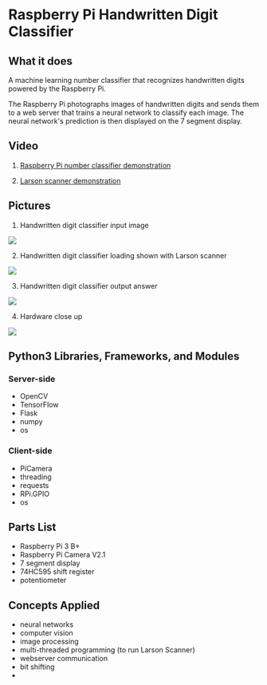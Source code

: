 # Raspberry Pi Handwritten Digit Classifier
## What it does
A machine learning number classifier that recognizes handwritten digits powered by the Raspberry Pi.

The Raspberry Pi photographs images of handwritten digits and sends them to a web server that trains a neural network to classify each image. The neural network's prediction is then displayed on the 7 segment display.

## Video
1. [Raspberry Pi number classifier demonstration](https://www.youtube.com/watch?v=Z3Cs39XH9RQ&list=PLmkl7ubDbpoRxQLwzbyAhze0Nra6oTlvD&index=2&t=0s)

2. [Larson scanner demonstration](https://www.youtube.com/watch?v=gzLvlS6BXd0&list=PLmkl7ubDbpoRxQLwzbyAhze0Nra6oTlvD&index=2)

## Pictures
1. Handwritten digit classifier input image

![](https://github.com/michaelhtleung/rpi-number-classifier/blob/master/media/rpi-input.png)

2. Handwritten digit classifier loading shown with Larson scanner

![](https://github.com/michaelhtleung/rpi-number-classifier/blob/master/media/rpi-loading.png)

3. Handwritten digit classifier output answer

![](https://github.com/michaelhtleung/rpi-number-classifier/blob/master/media/rpi-output.png)

4. Hardware close up

![](https://github.com/michaelhtleung/rpi-number-classifier/blob/master/media/rpi-close-up.JPG)

## Python3 Libraries, Frameworks, and Modules
### Server-side
- OpenCV
- TensorFlow
- Flask
- numpy
- os

### Client-side
- PiCamera
- threading
- requests
- RPi.GPIO 
- os


## Parts List
- Raspberry Pi 3 B+
- Raspberry Pi Camera V2.1
- 7 segment display
- 74HC595 shift register
- potentiometer

## Concepts Applied
- neural networks
- computer vision
- image processing
- multi-threaded programming (to run Larson Scanner)
- webserver communication
- bit shifting 
- 

